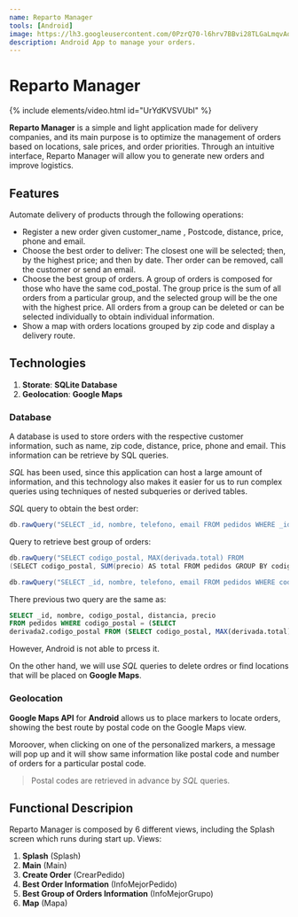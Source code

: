 ```yaml
---
name: Reparto Manager
tools: [Android]
image: https://lh3.googleusercontent.com/0PzrQ70-l6hrv7BBvi28TLGaLmqvAo0bJmG4rlJpUSZ3SzeIN-YRbqBYV9UXyfarLcsr_lr4bbGlhonYzbuyiDjAlI32ls2RlDoblXTrlyB4wQorS_lNUV9MWDWrr_dirkj5zzBufA=w600
description: Android App to manage your orders.
---
```


# Reparto Manager

{% include elements/video.html id="UrYdKVSVUbI" %}

**Reparto Manager** is a simple and light application made for delivery companies, and its main purpose is to optimize the management of orders based on locations, sale prices, and order priorities. Through an intuitive interface, Reparto Manager will allow you to generate new orders and improve logistics.

## Features

Automate delivery of products through the following operations:
- Register a new order given customer_name , Postcode, distance, price, phone and email.
- Choose the best order to deliver: The closest one will be selected; then, by the highest price; and then by date. Ther order can be removed, call the customer or send an email.
- Choose the best group of orders. A group of orders is composed
for those who have the same cod_postal. The group price is the sum of all orders from a particular group, and the selected group will be the one with the highest price. All orders from a group can be deleted or can be selected individually to obtain individual information.
- Show a map with orders locations grouped by zip code and display a delivery route.

## Technologies

1. **Storate**: **SQLite Database**
2. **Geolocation**: **Google Maps**

### Database
A database is used to store orders with the respective customer information, such as name, zip code, distance, price, phone and email. This information can be retrieve by SQL queries.

_SQL_ has been used, since this application can host a large amount of information, and this technology also makes it easier for us to run complex queries using techniques of
nested subqueries or derived tables.

_SQL_ query to obtain the best order:

```java
db.rawQuery("SELECT _id, nombre, telefono, email FROM pedidos WHERE _id = (SELECT MIN(_id) FROM pedidos WHERE precio IN (SELECT MAX(precio) FROM pedidos WHERE distancia IN (SELECT MIN(distancia) FROM pedidos)))", null);
```
Query to retrieve best group of orders:

```java
db.rawQuery("SELECT codigo_postal, MAX(derivada.total) FROM 
(SELECT codigo_postal, SUM(precio) AS total FROM pedidos GROUP BY codigo_postal)derivada",null);

db.rawQuery("SELECT _id, nombre, telefono, email FROM pedidos WHERE codigo_postal = " + codigoPostalMejorGrupo() ,null);
```

There previous two query are the same as:
```sql
SELECT _id, nombre, codigo_postal, distancia, precio
FROM pedidos WHERE codigo_postal = (SELECT
derivada2.codigo_postal FROM (SELECT codigo_postal, MAX(derivada.total) FROM (SELECT codigo_postal, SUM(precio) AS total FROM pedidos GROUP BY codigo_postal)derivada)derivada2)
```

However, Android is not able to prcess it.

On the other hand, we will use _SQL_ queries to delete ordres or find locations that will be placed on **Google Maps**.

### Geolocation

**Google Maps API** for **Android** allows us to place markers to locate orders, showing the best route by postal code on the Google Maps view.

Moroover, when clicking on one of the personalized markers, a message will pop up and it will show same information like postal code and number of orders for a particular postal code.

>Postal codes are retrieved in advance by _SQL_ queries.

## Functional Descripion

Reparto Manager is composed by 6 different views, including the Splash screen which runs during start up. Views:

1.	**Splash** (Splash)
2.	**Main** (Main)
3.	**Create Order** (CrearPedido)
4.	**Best Order Information** (InfoMejorPedido)
5.	**Best Group of Orders Information** (InfoMejorGrupo)
6.	**Map** (Mapa)
